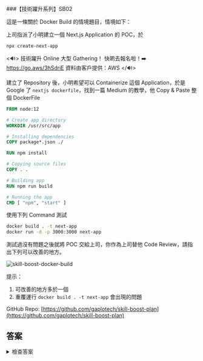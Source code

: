 ###【技術躍升系列】SB02

這是一條關於 Docker Build 的情境題目，情境如下：

上司指派了小明建立一個 Next.js Application 的 POC，於

```bash
npx create-next-app
```

<🔊>
技術躍升 Online 大型 Gathering！
快啲去報名啦！➡️ https://go.aws/3hSdriE
資料由客戶提供：AWS 
</🔊>

建立了 Repository 後，小明希望可以 Containerize 這個 Application，於是 Google 了 `nextjs dockerfile`，找到一篇 Medium 的教學，他 Copy & Paste 整個 DockerFile

```dockerfile
FROM node:12

# Create app directory
WORKDIR /usr/src/app

# Installing dependencies
COPY package*.json ./

RUN npm install

# Copying source files
COPY . .

# Building app
RUN npm run build

# Running the app
CMD [ "npm", "start" ]
```

使用下列 Command 測試

```bash
docker build . -t next-app
docker run -d -p 3000:3000 next-app
```

測試過沒有問題之後就將 POC 交給上司，你作為上司替他 Code Review，請指出下列可以改善的地方。

![skill-boost-docker-build](https://gaplo.tech/content/images/2020/06/skill-boost-docker-build.png)

提示：
1. 可改善的地方多於一個
2. 重覆運行 `docker build . -t next-app` 會出現的問題

GitHub Repo: [https://github.com/gaplotech/skill-boost-plan](https://github.com/gaplotech/skill-boost-plan)

## 答案
<details>
  <summary>檢查答案</summary>
於兩日後公佈，歡迎接受挑戰
</details>
